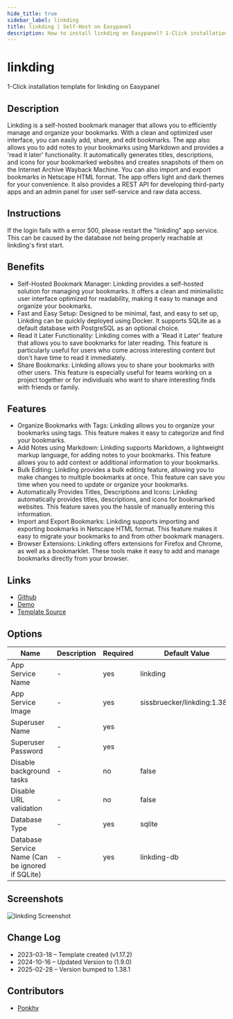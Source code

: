 ```yaml
---
hide_title: true
sidebar_label: linkding
title: linkding | Self-Host on Easypanel
description: How to install linkding on Easypanel? 1-Click installation template for linkding on Easypanel
---
```


<!-- generated -->

# linkding

1-Click installation template for linkding on Easypanel

## Description

Linkding is a self-hosted bookmark manager that allows you to efficiently manage and organize your bookmarks. With a clean and optimized user interface, you can easily add, share, and edit bookmarks. The app also allows you to add notes to your bookmarks using Markdown and provides a &#39;read it later&#39; functionality. It automatically generates titles, descriptions, and icons for your bookmarked websites and creates snapshots of them on the Internet Archive Wayback Machine. You can also import and export bookmarks in Netscape HTML format. The app offers light and dark themes for your convenience. It also provides a REST API for developing third-party apps and an admin panel for user self-service and raw data access.

## Instructions

If the login fails with a error 500, please restart the &quot;linkding&quot; app service. This can be caused by the database not being properly reachable at linkding&#39;s first start.

## Benefits

- Self-Hosted Bookmark Manager: Linkding provides a self-hosted solution for managing your bookmarks. It offers a clean and minimalistic user interface optimized for readability, making it easy to manage and organize your bookmarks.
- Fast and Easy Setup: Designed to be minimal, fast, and easy to set up, Linkding can be quickly deployed using Docker. It supports SQLite as a default database with PostgreSQL as an optional choice.
- Read it Later Functionality: Linkding comes with a 'Read it Later' feature that allows you to save bookmarks for later reading. This feature is particularly useful for users who come across interesting content but don't have time to read it immediately.
- Share Bookmarks: Linkding allows you to share your bookmarks with other users. This feature is especially useful for teams working on a project together or for individuals who want to share interesting finds with friends or family.

## Features

- Organize Bookmarks with Tags: Linkding allows you to organize your bookmarks using tags. This feature makes it easy to categorize and find your bookmarks.
- Add Notes using Markdown: Linkding supports Markdown, a lightweight markup language, for adding notes to your bookmarks. This feature allows you to add context or additional information to your bookmarks.
- Bulk Editing: Linkding provides a bulk editing feature, allowing you to make changes to multiple bookmarks at once. This feature can save you time when you need to update or organize your bookmarks.
- Automatically Provides Titles, Descriptions and Icons: Linkding automatically provides titles, descriptions, and icons for bookmarked websites. This feature saves you the hassle of manually entering this information.
- Import and Export Bookmarks: Linkding supports importing and exporting bookmarks in Netscape HTML format. This feature makes it easy to migrate your bookmarks to and from other bookmark managers.
- Browser Extensions: Linkding offers extensions for Firefox and Chrome, as well as a bookmarklet. These tools make it easy to add and manage bookmarks directly from your browser.

## Links

- [Github](https://github.com/sissbruecker/linkding)
- [Demo](https://demo.linkding.link/)
- [Template Source](https://github.com/easypanel-io/templates/tree/main/templates/linkding)

## Options

Name | Description | Required | Default Value
-|-|-|-
App Service Name | - | yes | linkding
App Service Image | - | yes | sissbruecker/linkding:1.38.1
Superuser Name | - | yes | 
Superuser Password | - | yes | 
Disable background tasks | - | no | false
Disable URL validation | - | no | false
Database Type | - | yes | sqlite
Database Service Name (Can be ignored if SQLite) | - | yes | linkding-db

## Screenshots

![linkding Screenshot](./assets/screenshot.png)

## Change Log

- 2023-03-18 – Template created (v1.17.2)
- 2024-10-16 – Updated Version to (1.9.0)
- 2025-02-28 – Version bumped to 1.38.1

## Contributors

- [Ponkhy](https://github.com/Ponkhy)
